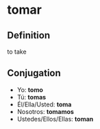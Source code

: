 # tomar

## Definition
to take

## Conjugation

- Yo: **tomo**
- Tú: **tomas**
- Él/Ella/Usted: **toma**
- Nosotros: **tomamos**
- Ustedes/Ellos/Ellas: **toman**